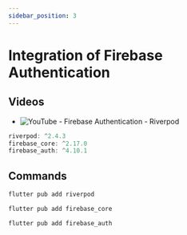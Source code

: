 ```yaml
---
sidebar_position: 3
---
```


# Integration of Firebase Authentication

## Videos

- ![YouTube - Firebase Authentication - Riverpod](https://www.youtube.com/watch?v=wpW7mM3AEXI)

```js title="Used packages"
riverpod: ^2.4.3
firebase_core: ^2.17.0
firebase_auth: ^4.10.1
```

## Commands

```bash
flutter pub add riverpod
```

```bash
flutter pub add firebase_core
```

```bash
flutter pub add firebase_auth
```
